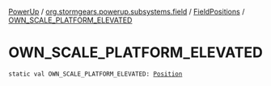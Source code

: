 [PowerUp](../../index.md) / [org.stormgears.powerup.subsystems.field](../index.md) / [FieldPositions](index.md) / [OWN_SCALE_PLATFORM_ELEVATED](./-o-w-n_-s-c-a-l-e_-p-l-a-t-f-o-r-m_-e-l-e-v-a-t-e-d.md)

# OWN_SCALE_PLATFORM_ELEVATED

`static val OWN_SCALE_PLATFORM_ELEVATED: `[`Position`](../../org.stormgears.powerup.subsystems.navigator/-position/index.md)